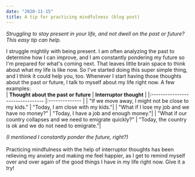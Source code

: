 ```yaml
---
date: "2020-11-15"
title: A tip for practicing mindfulness (blog post)
---
```


_Struggling to stay present in your life, and not dwell on the past or future?_  
_This easy tip can help._   

I struggle mightily with being present. I am often analyzing the past to determine how I can improve,
and I am constantly pondering my future so I'm prepared for what's coming next. That leaves little brain space to think about what my life is like now. So I've started doing this super simple thing, and I think it could help you, too. Whenever I start having those thoughts about the past or future, I talk to myself about my life right now. A few examples:
<br />
| **Thought about the past or future** | **Interruptor thought** |
|:-------------------------------- |:-------------- |
| "If we move away, I might not be close to my kids." | "Today, I am close with my kids."|
| "What if I lose my job and we have no money?" | "Today, I have a job and enough money."|
| "What if our country collapses and we need to emigrate quickly?" | "Today, the country is ok and we do not need to emigrate."|
<br />

_(I mentioned I constantly ponder the future, right?)_  
<br />
Practicing mindfulness with the help of interruptor thoughts has been relieving my anxiety and making me feel happier, as I get to remind myself over and over again of the good things I have in my life right now. Give it a try!





